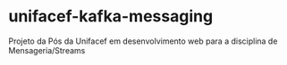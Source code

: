 # unifacef-kafka-messaging
Projeto da Pós da Unifacef em desenvolvimento web para a disciplina de Mensageria/Streams
